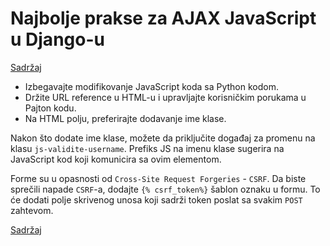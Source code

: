 
# Najbolje prakse za AJAX JavaScript u Django-u

[Sadržaj](00_sadrzaj.md)

- Izbegavajte modifikovanje JavaScript koda sa Python kodom.
- Držite URL reference u HTML-u i upravljajte korisničkim porukama u Pajton kodu.
- Na HTML polju, preferirajte dodavanje ime klase.

Nakon što dodate ime klase, možete da priključite događaj za promenu na klasu `js-validite-username`. Prefiks JS na imenu klase sugerira na JavaScript kod koji komunicira sa ovim elementom.

Forme su u opasnosti od `Cross-Site Request Forgeries` - `CSRF`. Da biste sprečili napade `CSRF`-a, dodajte `{% csrf_token%}` šablon oznaku u formu. To će dodati polje skrivenog unosa koji sadrži token poslat sa svakim `POST` zahtevom.

[Sadržaj](00_sadrzaj.md)
